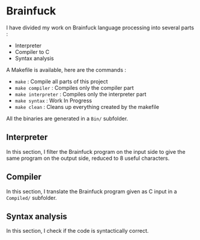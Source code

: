 # Brainfuck

I have divided my work on Brainfuck language processing into several parts : 
- Interpreter 
- Compiler to C 
- Syntax analysis

A Makefile is available, here are the commands :
- `make` : Compile all parts of this project
- `make compiler` : Compiles only the compiler part
- `make interpreter` : Compiles only the interpreter part
- `make syntax` : Work In Progress
- `make clean` : Cleans up everything created by the makefile

All the binaries are generated in a `Bin/` subfolder.

## Interpreter

In this section, I filter the Brainfuck program on the input side to give the same program on the output side, reduced to 8 useful characters. 

## Compiler 

In this section, I translate the Brainfuck program given as C input in a `Compiled/` subfolder.

## Syntax analysis

In this section, I check if the code is syntactically correct.